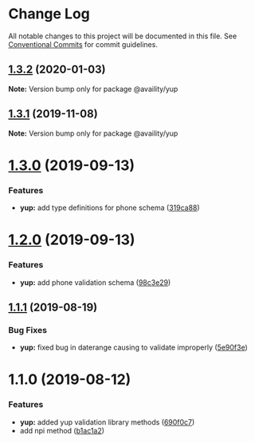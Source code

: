# Change Log

All notable changes to this project will be documented in this file.
See [Conventional Commits](https://conventionalcommits.org) for commit guidelines.

## [1.3.2](https://github.com/Availity/sdk-js/compare/@availity/yup@1.3.1...@availity/yup@1.3.2) (2020-01-03)

**Note:** Version bump only for package @availity/yup





## [1.3.1](https://github.com/Availity/sdk-js/compare/@availity/yup@1.3.0...@availity/yup@1.3.1) (2019-11-08)

**Note:** Version bump only for package @availity/yup





# [1.3.0](https://github.com/Availity/sdk-js/compare/@availity/yup@1.2.0...@availity/yup@1.3.0) (2019-09-13)


### Features

* **yup:** add type definitions for phone schema ([319ca88](https://github.com/Availity/sdk-js/commit/319ca88))





# [1.2.0](https://github.com/Availity/sdk-js/compare/@availity/yup@1.1.1...@availity/yup@1.2.0) (2019-09-13)


### Features

* **yup:** add phone validation schema ([98c3e29](https://github.com/Availity/sdk-js/commit/98c3e29))





## [1.1.1](https://github.com/Availity/sdk-js/compare/@availity/yup@1.1.0...@availity/yup@1.1.1) (2019-08-19)


### Bug Fixes

* **yup:** fixed bug in daterange causing to validate improperly ([5e90f3e](https://github.com/Availity/sdk-js/commit/5e90f3e))





# 1.1.0 (2019-08-12)


### Features

* **yup:** added yup validation library methods ([690f0c7](https://github.com/Availity/sdk-js/commit/690f0c7))
* add npi method ([b1ac1a2](https://github.com/Availity/sdk-js/commit/b1ac1a2))

